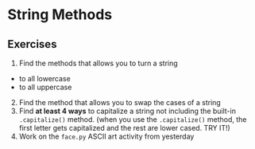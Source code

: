 # String Methods

## Exercises
1. Find the methods that allows you to turn a string
  * to all lowercase
  * to all uppercase
2. Find the method that allows you to swap the cases of a string
3. Find **at least 4 ways** to capitalize a string not including the built-in `.capitalize()` method. (when you use the `.capitalize()` method, the first letter gets capitalized and the rest are lower cased. TRY IT!)
4. Work on the `face.py` ASCII art activity from yesterday

